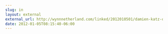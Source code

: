 ```yaml
---
slug: in
layout: external
external_url: http://wynnnetherland.com/linked/2012010501/damien-katz-on-apache-and-couchdb
date: 2012-01-05T08:15:40-06:00
---
```


